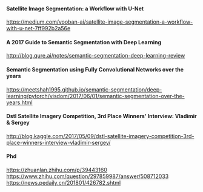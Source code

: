 #### Satellite Image Segmentation: a Workflow with U-Net
https://medium.com/vooban-ai/satellite-image-segmentation-a-workflow-with-u-net-7ff992b2a56e

#### A 2017 Guide to Semantic Segmentation with Deep Learning
http://blog.qure.ai/notes/semantic-segmentation-deep-learning-review

#### Semantic Segmentation using Fully Convolutional Networks over the years
https://meetshah1995.github.io/semantic-segmentation/deep-learning/pytorch/visdom/2017/06/01/semantic-segmentation-over-the-years.html

#### Dstl Satellite Imagery Competition, 3rd Place Winners' Interview: Vladimir & Sergey
http://blog.kaggle.com/2017/05/09/dstl-satellite-imagery-competition-3rd-place-winners-interview-vladimir-sergey/

#### Phd
https://zhuanlan.zhihu.com/p/39443160 <br>
https://www.zhihu.com/question/297859987/answer/508712033 <br>
https://news.pedaily.cn/201801/426782.shtml
